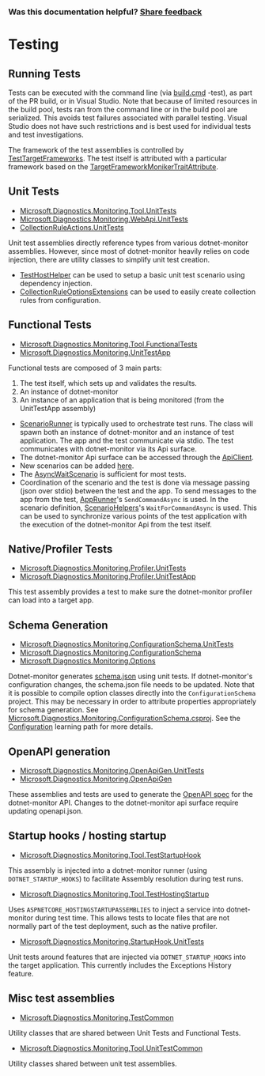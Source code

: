
### Was this documentation helpful? [Share feedback](https://www.research.net/r/DGDQWXH?src=documentation%2FlearningPath%2Ftesting)

# Testing

## Running Tests

Tests can be executed with the command line (via [build.cmd](../../Build.cmd) -test), as part of the PR build, or in Visual Studio. Note that because of limited resources in the build pool, tests ran from the command line or in the build pool are serialized. This avoids test failures associated with parallel testing. Visual Studio does not have such restrictions and is best used for individual tests and test investigations. 

The framework of the test assemblies is controlled by [TestTargetFrameworks](../../eng/Versions.props). The test itself is attributed with a particular framework based on the [TargetFrameworkMonikerTraitAttribute](../../src/Tests/Microsoft.Diagnostics.Monitoring.TestCommon/TargetFrameworkMonikerTraitAttribute.cs).

## Unit Tests

- [Microsoft.Diagnostics.Monitoring.Tool.UnitTests](../../src/Tests/Microsoft.Diagnostics.Monitoring.Tool.UnitTests)
- [Microsoft.Diagnostics.Monitoring.WebApi.UnitTests](../../src/Tests/Microsoft.Diagnostics.Monitoring.WebApi.UnitTests/)
- [CollectionRuleActions.UnitTests](../../src/Tests/CollectionRuleActions.UnitTests/)

Unit test assemblies directly reference types from various dotnet-monitor assemblies. However, since most of dotnet-monitor heavily relies on code injection, there are utility classes to simplify unit test creation. 

- [TestHostHelper](../../src/Tests/Microsoft.Diagnostics.Monitoring.Tool.UnitTestCommon/TestHostHelper.cs) can be used to setup a basic unit test scenario using dependency injection.
- [CollectionRuleOptionsExtensions](../../src/Tests/Microsoft.Diagnostics.Monitoring.Tool.UnitTestCommon/Options/CollectionRuleOptionsExtensions.cs) can be used to easily create collection rules from configuration.

## Functional Tests

- [Microsoft.Diagnostics.Monitoring.Tool.FunctionalTests](../../src/Tests/Microsoft.Diagnostics.Monitoring.Tool.FunctionalTests)
- [Microsoft.Diagnostics.Monitoring.UnitTestApp](../../src/Tests/Microsoft.Diagnostics.Monitoring.UnitTestApp/)

Functional tests are composed of 3 main parts:
1. The test itself, which sets up and validates the results.
1. An instance of dotnet-monitor
1. An instance of an application that is being monitored (from the UnitTestApp assembly)

* [ScenarioRunner](../../src/Tests/Microsoft.Diagnostics.Monitoring.Tool.FunctionalTests/Runners/ScenarioRunner.cs) is typically used to orchestrate test runs. The class will spawn both an instance of dotnet-monitor and an instance of test application. The app and the test communicate via stdio. The test communicates with dotnet-monitor via its Api surface.
* The dotnet-monitor Api surface can be accessed through the [ApiClient](../../src/Tests/Microsoft.Diagnostics.Monitoring.Tool.FunctionalTests/HttpApi/ApiClient.cs).
* New scenarios can be added [here](../../src/Tests/Microsoft.Diagnostics.Monitoring.UnitTestApp/Scenarios/).
* The [AsyncWaitScenario](../../src/Tests/Microsoft.Diagnostics.Monitoring.UnitTestApp/Scenarios/AsyncWaitScenario.cs) is sufficient for most tests.
* Coordination of the scenario and the test is done via message passing (json over stdio) between the test and the app. To send messages to the app from the test, [AppRunner](../../src/Tests/Microsoft.Diagnostics.Monitoring.TestCommon/Runners/AppRunner.cs)'s `SendCommandAsync` is used. In the scenario definition, [ScenarioHelpers](../../src/Tests/Microsoft.Diagnostics.Monitoring.UnitTestApp/ScenarioHelpers.cs)'s `WaitForCommandAsync` is used. This can be used to synchronize various points of the test application with the execution of the dotnet-monitor Api from the test itself.

## Native/Profiler Tests

- [Microsoft.Diagnostics.Monitoring.Profiler.UnitTests](../../src/Tests/Microsoft.Diagnostics.Monitoring.Profiler.UnitTests/)
- [Microsoft.Diagnostics.Monitoring.Profiler.UnitTestApp](../../src/Tests/Microsoft.Diagnostics.Monitoring.Profiler.UnitTestApp/)

This test assembly provides a test to make sure the dotnet-monitor profiler can load into a target app.

## Schema Generation

- [Microsoft.Diagnostics.Monitoring.ConfigurationSchema.UnitTests](../../src/Tests/Microsoft.Diagnostics.Monitoring.ConfigurationSchema.UnitTests/)
- [Microsoft.Diagnostics.Monitoring.ConfigurationSchema](../../src/Tests/Microsoft.Diagnostics.Monitoring.ConfigurationSchema/)
- [Microsoft.Diagnostics.Monitoring.Options](../../src/Microsoft.Diagnostics.Monitoring.Options)

Dotnet-monitor generates [schema.json](../../documentation/schema.json) using unit tests. If dotnet-monitor's configuration changes, the schema.json file needs to be updated.
Note that it is possible to compile option classes directly into the `ConfigurationSchema` project. This may be necessary in order to attribute properties appropriately for schema generation. See [Microsoft.Diagnostics.Monitoring.ConfigurationSchema.csproj](../../src/Tests/Microsoft.Diagnostics.Monitoring.ConfigurationSchema/Microsoft.Diagnostics.Monitoring.ConfigurationSchema.csproj). See the [Configuration](./configuration.md#how-configuration-works) learning path for more details.

## OpenAPI generation

- [Microsoft.Diagnostics.Monitoring.OpenApiGen.UnitTests](../../src/Tests/Microsoft.Diagnostics.Monitoring.OpenApiGen.UnitTests/)
- [Microsoft.Diagnostics.Monitoring.OpenApiGen](../../src/Tests/Microsoft.Diagnostics.Monitoring.OpenApiGen/)

These assemblies and tests are used to generate the [OpenAPI spec](../../documentation/openapi.json) for the dotnet-monitor API. Changes to the dotnet-monitor api surface require updating openapi.json.

## Startup hooks / hosting startup

- [Microsoft.Diagnostics.Monitoring.Tool.TestStartupHook](../../src/Tests/Microsoft.Diagnostics.Monitoring.Tool.TestStartupHook/)

This assembly is injected into a dotnet-monitor runner (using `DOTNET_STARTUP_HOOKS`) to facilitate Assembly resolution during test runs.

- [Microsoft.Diagnostics.Monitoring.Tool.TestHostingStartup](../../src/Tests/Microsoft.Diagnostics.Monitoring.Tool.TestHostingStartup/)

Uses `ASPNETCORE_HOSTINGSTARTUPASSEMBLIES` to inject a service into dotnet-monitor during test time. This allows tests to locate files that are not normally part of the test deployment,
such as the native profiler.

- [Microsoft.Diagnostics.Monitoring.StartupHook.UnitTests](../../src/Tests/Microsoft.Diagnostics.Monitoring.StartupHook.UnitTests/)

Unit tests around features that are injected via `DOTNET_STARTUP_HOOKS` into the target application. This currently includes the Exceptions History feature.

## Misc test assemblies

- [Microsoft.Diagnostics.Monitoring.TestCommon](../../src/Tests/Microsoft.Diagnostics.Monitoring.TestCommon/)

Utility classes that are shared between Unit Tests and Functional Tests.

- [Microsoft.Diagnostics.Monitoring.Tool.UnitTestCommon](../../src/Tests/Microsoft.Diagnostics.Monitoring.Tool.UnitTestCommon/)

Utility classes shared between unit test assemblies.
